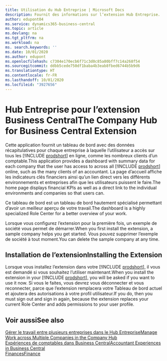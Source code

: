 ```yaml
---
title: Utilisation du Hub Entreprise | Microsoft Docs
description: Fournit des informations sur l’extension Hub Entreprise.
author: edupont04
ms.service: dynamics365-business-central
ms.topic: article
ms.devlang: na
ms.tgt_pltfrm: na
ms.workload: na
ms. search.keywords: ''
ms.date: 10/01/2020
ms.author: edupont
ms.openlocfilehash: c7304e170ecb6f71c3d0c85a80bff7c14a268f54
ms.sourcegitcommit: ddbb5cede750df1baba4b3eab8fbed6744b5b9d6
ms.translationtype: HT
ms.contentlocale: fr-FR
ms.lasthandoff: 10/01/2020
ms.locfileid: "3927656"
---
```

# <a name="the-company-hub-for-business-central-extension"></a><span data-ttu-id="bcd62-103">Hub Entreprise pour l’extension Business Central</span><span class="sxs-lookup"><span data-stu-id="bcd62-103">The Company Hub for Business Central Extension</span></span>

<span data-ttu-id="bcd62-104">Cette application fournit un tableau de bord avec des données récapitulatives pour chaque entreprise à laquelle l’utilisateur a accès sur tous les [!INCLUDE [prodshort](includes/prodshort.md)] en ligne, comme les nombreux clients d’un comptable.</span><span class="sxs-lookup"><span data-stu-id="bcd62-104">This application provides a dashboard with summary data for each company that the user has access to across all [!INCLUDE [prodshort](includes/prodshort.md)] online, such as the many clients of an accountant.</span></span> <span data-ttu-id="bcd62-105">La page d’accueil affiche les indicateurs clés financiers ainsi qu’un lien direct vers les différents environnements et entreprises afin que les utilisateurs puissent le faire.</span><span class="sxs-lookup"><span data-stu-id="bcd62-105">The home page displays financial KPIs as well as a direct link to the individual environments and companies so that users can.</span></span>

<span data-ttu-id="bcd62-106">Ce tableau de bord est un tableau de bord hautement spécialisé permettant d’avoir un meilleur aperçu de votre travail.</span><span class="sxs-lookup"><span data-stu-id="bcd62-106">The dashboard is a highly specialized Role Center for a better overview of your work.</span></span>

<span data-ttu-id="bcd62-107">Lorsque vous configurez l’extension pour la première fois, un exemple de société vous permet de démarrer.</span><span class="sxs-lookup"><span data-stu-id="bcd62-107">When you first install the extension, a sample company helps you get started.</span></span> <span data-ttu-id="bcd62-108">Vous pouvez supprimer l’exemple de société à tout moment.</span><span class="sxs-lookup"><span data-stu-id="bcd62-108">You can delete the sample company at any time.</span></span>

## <a name="installing-the-extension"></a><span data-ttu-id="bcd62-109">Installation de l’extension</span><span class="sxs-lookup"><span data-stu-id="bcd62-109">Installing the Extension</span></span>

<span data-ttu-id="bcd62-110">Lorsque vous installez l’extension dans votre [!INCLUDE [prodshort](includes/prodshort.md)], il vous est demandé si vous souhaitez l’utiliser maintenant.</span><span class="sxs-lookup"><span data-stu-id="bcd62-110">When you install the extension in your [!INCLUDE [prodshort](includes/prodshort.md)], you will be asked if you want to use it now.</span></span> <span data-ttu-id="bcd62-111">Si vous le faites, vous devrez vous déconnecter et vous reconnecter, parce que l’extension remplacera votre Tableau de bord actuel et ajoutera des autorisations à votre profil utilisateur.</span><span class="sxs-lookup"><span data-stu-id="bcd62-111">If you do, then you must sign out and sign in again, because the extension replaces your current Role Center and adds permissions to your user profile.</span></span>

## <a name="see-also"></a><span data-ttu-id="bcd62-112">Voir aussi</span><span class="sxs-lookup"><span data-stu-id="bcd62-112">See also</span></span>

[<span data-ttu-id="bcd62-113">Gérer le travail entre plusieurs entreprises dans le Hub Entreprise</span><span class="sxs-lookup"><span data-stu-id="bcd62-113">Manage Work across Multiple Companies in the Company Hub</span></span>](company-hub.md)  
[<span data-ttu-id="bcd62-114">Expériences de comptables dans Business Central</span><span class="sxs-lookup"><span data-stu-id="bcd62-114">Accountant Experiences in Business Central </span></span>](finance-accounting.md)  
[<span data-ttu-id="bcd62-115">Finances</span><span class="sxs-lookup"><span data-stu-id="bcd62-115">Finance</span></span>](finance.md)  
